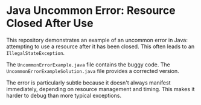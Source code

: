 # Java Uncommon Error: Resource Closed After Use

This repository demonstrates an example of an uncommon error in Java: attempting to use a resource after it has been closed. This often leads to an `IllegalStateException`. 

The `UncommonErrorExample.java` file contains the buggy code.  The `UncommonErrorExampleSolution.java` file provides a corrected version. 

The error is particularly subtle because it doesn't always manifest immediately, depending on resource management and timing. This makes it harder to debug than more typical exceptions.